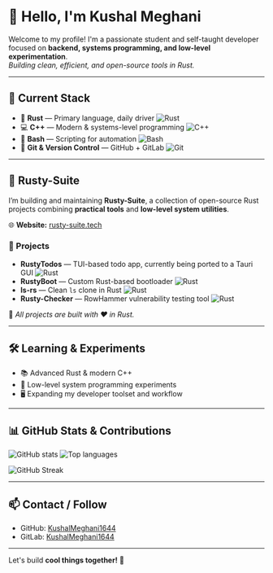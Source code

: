 # 👋 Hello, I'm Kushal Meghani

Welcome to my profile! I'm a passionate student and self-taught developer focused on **backend, systems programming, and low-level experimentation**.  
*Building clean, efficient, and open-source tools in Rust.*

---

## 🚀 Current Stack
- 🦀 **Rust** — Primary language, daily driver ![Rust](https://img.shields.io/badge/-Rust-000?style=flat-square&logo=rust&logoColor=white)
- 💻 **C++** — Modern & systems-level programming ![C++](https://img.shields.io/badge/-C++-00599C?style=flat-square&logo=c%2B%2B&logoColor=white)
- 🐧 **Bash** — Scripting for automation ![Bash](https://img.shields.io/badge/-Bash-4EAA25?style=flat-square&logo=gnu-bash&logoColor=white)
- 🔧 **Git & Version Control** — GitHub + GitLab ![Git](https://img.shields.io/badge/-Git-F05032?style=flat-square&logo=git&logoColor=white)

---

## 🧰 Rusty-Suite
I’m building and maintaining **Rusty-Suite**, a collection of open-source Rust projects combining **practical tools** and **low-level system utilities**.  

🌐 **Website:** [rusty-suite.tech](https://rusty-suite.tech)

### 🔹 Projects
- **RustyTodos** — TUI-based todo app, currently being ported to a Tauri GUI ![Rust](https://img.shields.io/badge/-Rust-000?style=flat-square&logo=rust&logoColor=white)
- **RustyBoot** — Custom Rust-based bootloader ![Rust](https://img.shields.io/badge/-Rust-000?style=flat-square&logo=rust&logoColor=white)
- **ls-rs** — Clean `ls` clone in Rust ![Rust](https://img.shields.io/badge/-Rust-000?style=flat-square&logo=rust&logoColor=white)
- **Rusty-Checker** — RowHammer vulnerability testing tool ![Rust](https://img.shields.io/badge/-Rust-000?style=flat-square&logo=rust&logoColor=white)

💖 *All projects are built with ❤️ in Rust.*

---

## 🛠️ Learning & Experiments
- 📚 Advanced Rust & modern C++  
- 🔬 Low-level system programming experiments  
- 🖥️ Expanding my developer toolset and workflow  

---

## 📊 GitHub Stats & Contributions
<p align="left">
  <img src="https://github-readme-stats.vercel.app/api?username=KushalMeghani1644&show_icons=true&theme=default&hide_title=true" alt="GitHub stats" />
  <img src="https://github-readme-stats.vercel.app/api/top-langs/?username=KushalMeghani1644&layout=compact&theme=default&hide_title=true" alt="Top languages" />
</p>

<p align="left">
  <img src="https://github-readme-streak-stats.herokuapp.com/?user=KushalMeghani1644&theme=default" alt="GitHub Streak" />
</p>

---

## 📫 Contact / Follow
- GitHub: [KushalMeghani1644](https://github.com/KushalMeghani1644)  
- GitLab: [KushalMeghani1644](https://gitlab.com/KushalMeghani1644)  

---

Let's build **cool things together!** 🚀
